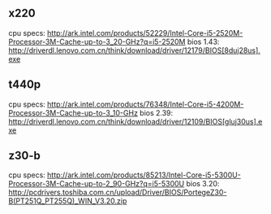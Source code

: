 ## x220

cpu specs: http://ark.intel.com/products/52229/Intel-Core-i5-2520M-Processor-3M-Cache-up-to-3_20-GHz?q=i5-2520M
bios 1.43: http://driverdl.lenovo.com.cn/think/download/driver/12179/BIOS[8duj28us].exe

## t440p

cpu specs: http://ark.intel.com/products/76348/Intel-Core-i5-4200M-Processor-3M-Cache-up-to-3_10-GHz
bios 2.39: http://driverdl.lenovo.com.cn/think/download/driver/12109/BIOS[gluj30us].exe

## z30-b

cpu specs: http://ark.intel.com/products/85213/Intel-Core-i5-5300U-Processor-3M-Cache-up-to-2_90-GHz?q=i5-5300U
bios 3.20: http://pcdrivers.toshiba.com.cn/upload/Driver/BIOS/PortegeZ30-B(PT251Q_PT255Q)_WIN_V3.20.zip
